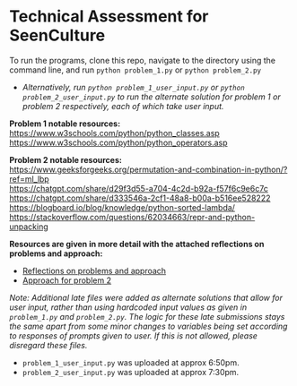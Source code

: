 # Technical Assessment for SeenCulture


To run the programs, clone this repo, navigate to the directory using the command line, and run `python problem_1.py` or `python problem_2.py` 

- _Alternatively, run `python problem_1_user_input.py` or `python problem_2_user_input.py` to run the alternate solution for problem 1 or problem 2 respectively, each of which take user input._



__Problem 1 notable resources:__ \
https://www.w3schools.com/python/python_classes.asp \
https://www.w3schools.com/python/python_operators.asp 

__Problem 2 notable resources:__ \
https://www.geeksforgeeks.org/permutation-and-combination-in-python/?ref=ml_lbp \
https://chatgpt.com/share/d29f3d55-a704-4c2d-b92a-f57f6c9e6c7c \
https://chatgpt.com/share/d333546a-2cf1-48a8-b00a-b516ee528222 \
https://blogboard.io/blog/knowledge/python-sorted-lambda/ \
https://stackoverflow.com/questions/62034663/repr-and-python-unpacking 


__Resources are given in more detail with the attached reflections on problems and approach:__ 
- [Reflections on problems and approach](reflection_on_problems_and_approach.pdf) 
- [Approach for problem 2](approach_problem_2.pdf)

_Note: Additional late files were added as alternate solutions that allow for user input, rather than using hardcoded input values as given in `problem_1.py` and `problem_2.py`. The logic for these late submissions stays the same apart from some minor changes to variables being set according to responses of prompts given to user. If this is not allowed, please disregard these files._

- `problem_1_user_input.py` was uploaded at approx 6:50pm. 
- `problem_2_user_input.py` was uploaded at approx 7:30pm.
